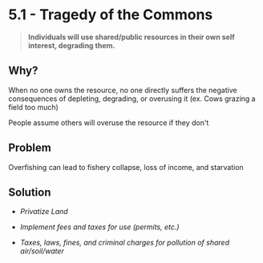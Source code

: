 # 5\.1 - Tragedy of the Commons

> **Individuals will use shared/public resources in their own self interest, degrading them.**

## Why?

When no one owns the resource, no one directly suffers the negative consequences of depleting, degrading, or overusing it (ex. Cows grazing a field too much)

People assume others will overuse the resource if they don't

## Problem

Overfishing can lead to fishery collapse, loss of income, and starvation

## Solution

- _Privatize Land_

- _Implement fees and taxes for use (permits, etc.)_

- _Taxes, laws, fines, and criminal charges for pollution of shared air/soil/water_